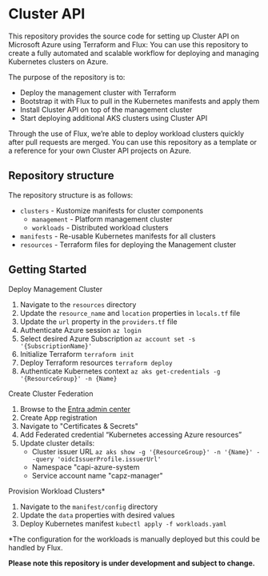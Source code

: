 # Cluster API

This repository provides the source code for setting up Cluster API on Microsoft Azure using Terraform and Flux: You can use this repository to create a fully automated and scalable workflow for deploying and managing Kubernetes clusters on Azure.

The purpose of the repository is to:

- Deploy the management cluster with Terraform
- Bootstrap it with Flux to pull in the Kubernetes manifests and apply them
- Install Cluster API on top of the management cluster
- Start deploying additional AKS clusters using Cluster API

Through the use of Flux, we’re able to deploy workload clusters quickly after pull requests are merged. You can use this repository as a template or a reference for your own Cluster API projects on Azure.

## Repository structure

The repository structure is as follows:

- `clusters` - Kustomize manifests for cluster components
  - `management` - Platform management cluster
  - `workloads` - Distributed workload clusters
- `manifests` - Re-usable Kubernetes manifests for all clusters
- `resources` - Terraform files for deploying the Management cluster

## Getting Started

Deploy Management Cluster

1. Navigate to the `resources` directory
2. Update the `resource_name` and `location` properties in `locals.tf` file
3. Update the `url` property in the `providers.tf` file
4. Authenticate Azure session `az login`
5. Select desired Azure Subscription `az account set -s '{SubscriptionName}'`
6. Initialize Terraform `terraform init`
7. Deploy Terraform resources `terraform deploy`
8. Authenticate Kubernetes context `az aks get-credentials -g '{ResourceGroup}' -n {Name}`

Create Cluster Federation

1. Browse to the [Entra admin center](0)
2. Create App registration
3. Navigate to "Certificates & Secrets"
4. Add Federated credential “Kubernetes accessing Azure resources”
5. Update cluster details:
   - Cluster issuer URL `az aks show -g '{ResourceGroup}' -n '{Name}' --query 'oidcIssuerProfile.issuerUrl'`
   - Namespace "capi-azure-system
   - Service account name "capz-manager"

Provision Workload Clusters*

1. Navigate to the `manifest/config` directory
2. Update the `data` properties with desired values
3. Deploy Kubernetes manifest `kubectl apply -f workloads.yaml`

*The configuration for the workloads is manually deployed but this could be handled by Flux.

__Please note this repository is under development and subject to change.__